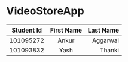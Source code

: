 # VideoStoreApp

| Student Id       | First Name         | Last Name |
| ------------- |:-------------:| -----:|
| 101095272     | Ankur | Aggarwal |
| 101093832      | Yash      |   Thanki |

